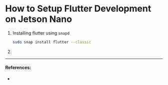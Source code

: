# How to Setup Flutter Development on Jetson Nano

1. Installing flutter using `snapd`
    ```bash
    sudo snap install flutter --classic
    ```

2. 




----

#### References:
-  
